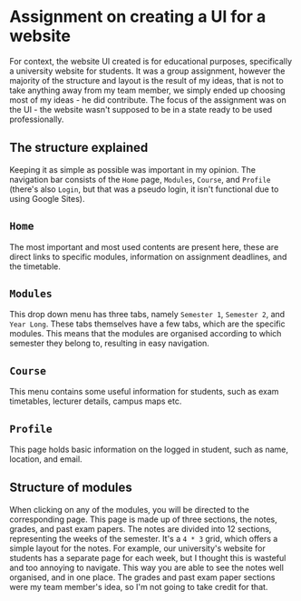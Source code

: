 # Assignment on creating a UI for a website
For context, the website UI created is for educational purposes, specifically a university website for students. It was a group assignment, however the majority of the structure and layout is the result of my ideas, that is not to take anything away from my team member, we simply ended up choosing most of my ideas - he did contribute. The focus of the assignment was on the UI - the website wasn't supposed to be in a state ready to be used professionally.

## The structure explained
Keeping it as simple as possible was important in my opinion. The navigation bar consists of the `Home` page, `Modules`, `Course`, and `Profile` (there's also `Login`, but that was a pseudo login, it isn't functional due to using Google Sites).

## `Home`
The most important and most used contents are present here, these are direct links to specific modules, information on assignment deadlines, and the timetable.

## `Modules`
This drop down menu has three tabs, namely `Semester 1`, `Semester 2`, and `Year Long`. These tabs themselves have a few tabs, which are the specific modules. This means that the modules are organised according to which semester they belong to, resulting in easy navigation.

## `Course`
This menu contains some useful information for students, such as exam timetables, lecturer details, campus maps etc.

## `Profile`
This page holds basic information on the logged in student, such as name, location, and email. 

## Structure of modules
When clicking on any of the modules, you will be directed to the corresponding page. This page is made up of three sections, the notes, grades, and past exam papers. The notes are divided into 12 sections, representing the weeks of the semester. It's a `4 * 3` grid, which offers a simple layout for the notes. For example, our university's website for students has a separate page for each week, but I thought this is wasteful and too annoying to navigate. This way you are able to see the notes well organised, and in one place. The grades and past exam paper sections were my team member's idea, so I'm not going to take credit for that.
